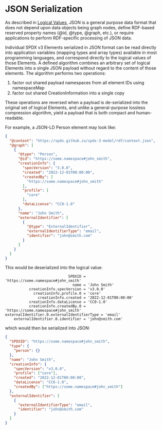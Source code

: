 # JSON Serialization

As described in [Logical Values](logical/README.md), JSON is a general purpose data format
that does not depend upon data objects being graph nodes, define RDF-based reserved
property names (@id, @type, @graph, etc.), or require applications to perform
RDF-specific processing of JSON data.

Individual SPDX v3 Elements serialized in JSON format can be read directly into
application variables (mapping types and array types) available in most programming
languages, and correspond directly to the logical values of those Elements. A defined
algorithm combines an arbitrary set of logical Elements into a single JSON payload
without regard to the content of those elements. The algorithm performs two operations:
1) factor out shared payload namespaces from all element IDs using namespaceMap
2) factor out shared CreationInformation into a single copy

These operations are reversed when a payload is de-serialized into the original set
of logical Elements, and unlike a general-purpose lossless compression algorithm, yield
a payload that is both compact and human-readable.

For example, a JSON-LD Person element may look like:
```json
{
  "@context": "https://spdx.github.io/spdx-3-model/rdf/context.json",
  "@graph": [
    {
      "@type": "Person",
      "@id": "https://some.namespace#john_smith",
      "creationInfo": {
        "specVersion": "3.0.0",
        "created": "2022-12-01T00:00:00",
        "createdBy": [
          "https://some.namespace#john_smith"
        ],
        "profile": [
          "core"
        ],
        "dataLicense": "CC0-1.0"
      },
      "name": "John Smith",
      "externalIdentifier": [
        {
          "@type": "ExternalIdentifier",
          "externalIdentifierType": "email",
          "identifier": "john@smith.com"
        }
      ]
    }
  ]
}
```
This would be deserialized into the logical value:
```
                             SPDXID = 'https://some.namespace#john_smith'
                               name = 'John Smith'
           creationInfo.specVersion = 'v3.0.0'
             creationInfo.profile.0 = 'core'
               creationInfo.created = '2022-12-01T00:00:00'
           creationInfo.dataLicense = 'CC0-1.0'
           creationInfo.createdBy.0 = 'https://some.namespace#john_smith'
externalIdentifier.0.externalIdentifierType = 'email'
    externalIdentifier.0.identifier = 'john@smith.com'
```
which would then be serialized into JSON:
```json
{
  "SPDXID": "https://some.namespace#john_smith",
  "type": {
    "person": {}
  },
  "name": "John Smith",
  "creationInfo": {
    "specVersion": "v3.0.0",
    "profile": ["core"],
    "created": "2022-12-01T00:00:00",
    "dataLicense": "CC0-1.0",
    "createdBy": ["https://some.namespace#john_smith"]
  },
  "externalIdentifier": [
    {
      "externalIdentifierType": "email",
      "identifier": "john@smith.com"
    }
  ]
}
```
